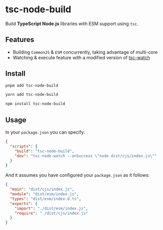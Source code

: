 # tsc-node-build

Build **TypeScript Node.js** libraries with ESM support using `tsc`.

## Features

- Building `CommonJS` & `ESM` concurrently, taking advantage of multi-core
- Watching & execute feature with a modified version of [tsc-watch](https://github.com/gilamran/tsc-watch)

## Install

```bash
pnpm add tsc-node-build
```

```bash
yarn add tsc-node-build
```

```bash
npm install tsc-node-build
```

## Usage

In your `package.json` you can specify:

```json
{
  "scripts": {
    "build": "tsc-node-build",
    "dev": "tsc-node-watch --onSuccess \"node dist/cjs/index.js\""
  }
}
```

And it assumes you have configured your `package.json` as it follows:

```json
{
  "main": "dist/cjs/index.js",
  "module": "dist/esm/index.js",
  "types": "dist/esm/index.d.ts",
  "exports": {
    "import": "./dist/esm/index.js",
    "require": "./dist/cjs/index.js"
  }
}
```
